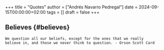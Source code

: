 +++
title = "Quotes"
author = ["Andrés Navarro Pedregal"]
date = 2024-09-15T00:00:00+02:00
tags = []
draft = false
+++

## Believes {#believes}

```text
We question all our beliefs, except for the ones that we really believe in, and those we never think to question. - Orson Scott Card
```
